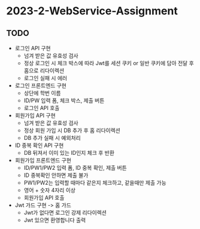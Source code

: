 # 2023-2-WebService-Assignment

## TODO

-   로그인 API 구현
    -   넘겨 받은 값 유효성 검사
    -   정상 로그인 시 체크 박스에 따라 Jwt를 세션 쿠키 or 일반 쿠키에 담아 전달 후 홈으로 리다이렉션
    -   로그인 실패 시 에러
-   로그인 프론트엔드 구현
    -   상단에 학번 이름
    -   ID/PW 입력 폼, 체크 박스, 제출 버튼
    -   로그인 API 호출
-   회원가입 API 구현
    -   넘겨 받은 값 유효성 검사
    -   정상 회원 가입 시 DB 추가 후 홈 리다이렉션
    -   DB 추가 실패 시 예외처리
-   ID 중복 확인 API 구현
    -   DB 뒤져서 이미 있는 ID인지 체크 후 반환
-   회원가입 프론트엔드 구현
    -   ID/PW1/PW2 입력 폼, ID 중복 확인, 제출 버튼
    -   ID 중복확인 안하면 제출 불가
    -   PW1/PW2는 입력할 때마다 같은지 체크하고, 같을때만 제출 가능
    -   영어 + 숫자 4자리 이상
    -   회원가입 API 호출
-   Jwt 가드 구현 -> 홈 가드
    -   Jwt가 없다면 로그인 강제 리다이렉션
    -   Jwt 있으면 환영합니다 출력
